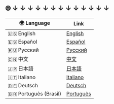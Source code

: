 ## 🌐 ↓ ↓ ↓ ↓ ↓ ↓ ↓ ↓ ↓ ↓ ↓ ↓ ↓

| 🌍 Language | Link |
|------------|------|
| 🇺🇸 English | [English](https://github.com/Suundumused/Motion-Joystick-Steering-Wheel/blob/main/Server%20Side/README.en.md) |
| 🇪🇸 Español | [Español](https://github.com/Suundumused/Motion-Joystick-Steering-Wheel/blob/main/Server%20Side/README.es.md) |
| 🇷🇺 Русский | [Русский](https://github.com/Suundumused/Motion-Joystick-Steering-Wheel/blob/main/Server%20Side/README.ru.md) |
| 🇨🇳 中文 | [中文](https://github.com/Suundumused/Motion-Joystick-Steering-Wheel/blob/main/Server%20Side/README.zh.md) |
| 🇯🇵 日本語 | [日本語](https://github.com/Suundumused/Motion-Joystick-Steering-Wheel/blob/main/Server%20Side/README.ja.md) |
| 🇮🇹 Italiano | [Italiano](https://github.com/Suundumused/Motion-Joystick-Steering-Wheel/blob/main/Server%20Side/README.it.md) |
| 🇩🇪 Deutsch | [Deutsch](https://github.com/Suundumused/Motion-Joystick-Steering-Wheel/blob/main/Server%20Side/README.de.md) |
| 🇧🇷 Português (Brasil) | [Português](https://github.com/Suundumused/Motion-Joystick-Steering-Wheel/blob/main/Server%20Side/README.pt-br.md) |